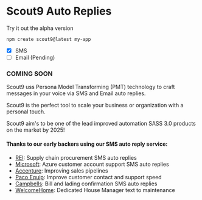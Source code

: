 # Scout9 Auto Replies

Try it out the alpha version

`npm create scout9@latest my-app`

* [x] SMS
* [ ] Email (Pending)

### COMING SOON

Scout9 uss Persona Model Transforming (PMT) technology to craft messages in your voice via SMS and Email auto replies.

Scout9 is the perfect tool to scale your business or organization with a personal touch.

Scout9 aim's to be one of the lead improved automation SASS 3.0 products on the market by 2025!



#### Thanks to our early backers using our SMS auto reply service:
* [REI](https://rei.com): Supply chain procurement SMS auto replies
* [Microsoft](https://microsoft.com): Azure customer account support SMS auto replies
* [Accenture](https://accenture.com): Improving sales pipelines
* [Paco Equip](https://pacoequip.com): Improve customer contact and support speed
* [Campbells](https://cambells.com): Bill and lading confirmation SMS auto replies
* [WelcomeHome](https://getwelocomehome.com): Dedicated House Manager text to maintenance
